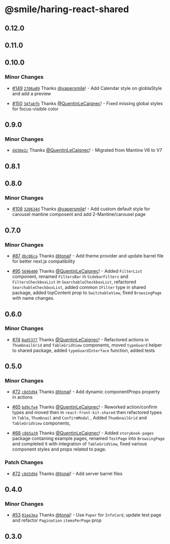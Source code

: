 # @smile/haring-react-shared

## 0.12.0

## 0.11.0

## 0.10.0

### Minor Changes

- [#149](https://github.com/Smile-SA/haring/pull/149) [`2706a09`](https://github.com/Smile-SA/haring/commit/2706a097fd86b072cf21d12fe2a97427883671cf) Thanks [@vapersmile](https://github.com/vapersmile)! - Add Calendar style on globlaStyle and add a preview

- [#150](https://github.com/Smile-SA/haring/pull/150) [`34fabfb`](https://github.com/Smile-SA/haring/commit/34fabfbd1a2c048c39adc567548a3ee7e85074ee) Thanks [@QuentinLeCaignec](https://github.com/QuentinLeCaignec)! - Fixed missing global styles for focus-visible color

## 0.9.0

### Minor Changes

- [`d430e2c`](https://github.com/Smile-SA/haring/commit/d430e2cbcd26871c4db0c53f92a4e4baa6af839c) Thanks [@QuentinLeCaignec](https://github.com/QuentinLeCaignec)! - Migrated from Mantine V6 to V7

## 0.8.1

## 0.8.0

### Minor Changes

- [#108](https://github.com/Smile-SA/haring/pull/108) [`320634d`](https://github.com/Smile-SA/haring/commit/320634d7ec2048a328cfda1dbcff5d1b70a32563) Thanks [@vapersmile](https://github.com/vapersmile)! - Add custom default style for carousel mantine composent and add 2-Mantine/carousel page

## 0.7.0

### Minor Changes

- [#87](https://github.com/Smile-SA/haring/pull/87) [`dbc06ca`](https://github.com/Smile-SA/haring/commit/dbc06ca55961b69663ab7fdc02609c6525ae361d) Thanks [@tonai](https://github.com/tonai)! - Add theme provider and update barrel file for better next.js compatibility

- [#95](https://github.com/Smile-SA/haring/pull/95) [`5696400`](https://github.com/Smile-SA/haring/commit/5696400e6f703da52db5f7199b50f8251fa76726) Thanks [@QuentinLeCaignec](https://github.com/QuentinLeCaignec)! - Added `FilterList` component, renamed `FiltersBar` in `SidebarFilters`
  and `FiltersCheckboxList` in `SearchableCheckboxList`,
  refactored `SearchableCheckboxList`, added common `IFilter` type in shared
  package, added topContent prop to `SwitchableView`, fixed `BrowsingPage` with
  name changes.

## 0.6.0

### Minor Changes

- [#74](https://github.com/Smile-SA/haring/pull/74) [`0ad5377`](https://github.com/Smile-SA/haring/commit/0ad5377535e7c19941da301e8a2ee7298ab70f91) Thanks [@QuentinLeCaignec](https://github.com/QuentinLeCaignec)! - Refactored actions in `ThumbnailGrid` and `TableGridView` components, moved `typeGuard` helper to shared package, added `typeGuardInterface` function, added tests

## 0.5.0

### Minor Changes

- [#72](https://github.com/Smile-SA/haring/pull/72) [`c8d3d94`](https://github.com/Smile-SA/haring/commit/c8d3d946cb0ded4ed26d4b8be249eff45d3d56f6) Thanks [@tonai](https://github.com/tonai)! - Add dynamic componentProps property in actions

- [#65](https://github.com/Smile-SA/haring/pull/65) [`bd9cfe4`](https://github.com/Smile-SA/haring/commit/bd9cfe42d0b22f5f7f5e7b0de30fdfb22ad3e1c8) Thanks [@QuentinLeCaignec](https://github.com/QuentinLeCaignec)! - Reworked action/confirm types and moved then in `react-front-kit-shared` then refactored types in `Table`, `Thumbnail` and `ConfirmModal` , Added `ThumbnailGrid` and `TableGridView` components,

- [#68](https://github.com/Smile-SA/haring/pull/68) [`c8b5a39`](https://github.com/Smile-SA/haring/commit/c8b5a3978c8ce7133da0b498d9f0b326f07eb737) Thanks [@QuentinLeCaignec](https://github.com/QuentinLeCaignec)! - Added `storybook-pages` package containing example pages, renamed `TestPage`
  into `BrowsingPage` and completed it with integration of `TableGridView`, fixed
  various component styles and props related to page.

### Patch Changes

- [#72](https://github.com/Smile-SA/haring/pull/72) [`c8d3d94`](https://github.com/Smile-SA/haring/commit/c8d3d946cb0ded4ed26d4b8be249eff45d3d56f6) Thanks [@tonai](https://github.com/tonai)! - Add server barrel files

## 0.4.0

### Minor Changes

- [#53](https://github.com/Smile-SA/haring/pull/53) [`01ee3ea`](https://github.com/Smile-SA/haring/commit/01ee3ea74827cb6e3d4041b50fbab959750135ff) Thanks [@tonai](https://github.com/tonai)! - Use `Paper` for `InfoCard`, update test page and refactor `Pagination` `itemsPerPage` prop

## 0.3.0
